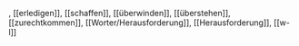 , [[erledigen]], [[schaffen]], [[überwinden]], [[überstehen]], [[zurechtkommen]], [[Worter/Herausforderung]], [[Herausforderung]], [[w-l]]